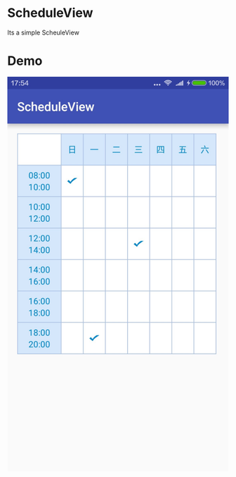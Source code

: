 # ScheduleView
Its a simple ScheuleView

# Demo
![](https://github.com/Alzzzz/ScheduleView/blob/master/schedule_demo.jpg)

